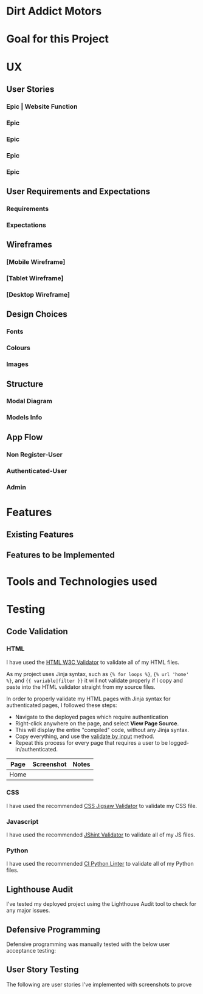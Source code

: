 # Dirt Addict Motors

# Goal for this Project

# UX

## User Stories

### Epic | Website Function

### Epic
### Epic
### Epic
### Epic

## User Requirements and Expectations

### Requirements

### Expectations

## Wireframes

### [Mobile Wireframe]

### [Tablet Wireframe]

### [Desktop Wireframe]

## Design Choices
### Fonts

### Colours

### Images

## Structure

### Modal Diagram

### Models Info

## App Flow

### Non Register-User

### Authenticated-User

### Admin

# Features

## Existing Features

## Features to be Implemented

# Tools and Technologies used

# Testing

## Code Validation

### HTML

I have used the [HTML W3C Validator](https://validator.w3.org) to validate all of my HTML files.

As my project uses Jinja syntax, such as `{% for loops %}`, `{% url 'home' %}`, and `{{ variable|filter }}`
it will not validate properly if I copy and paste into the HTML validator straight from my source files.

In order to properly validate my HTML pages with Jinja syntax for authenticated pages, I followed these steps:

- Navigate to the deployed pages which require authentication
- Right-click anywhere on the page, and select **View Page Source**.
- This will display the entire "compiled" code, without any Jinja syntax.
- Copy everything, and use the [validate by input](https://validator.w3.org/#validate_by_input) method.
- Repeat this process for every page that requires a user to be logged-in/authenticated.

| Page | Screenshot | Notes |
| --- | --- | --- |
| Home | 


### CSS

I have used the recommended [CSS Jigsaw Validator](https://jigsaw.w3.org/css-validator) to validate my CSS file.

### Javascript

I have used the recommended [JShint Validator](https://jshint.com) to validate all of my JS files.

### Python

I have used the recommended [CI Python Linter](https://pep8ci.herokuapp.com) to validate all of my Python files.

## Lighthouse Audit

I've tested my deployed project using the Lighthouse Audit tool to check for any major issues.

## Defensive Programming

Defensive programming was manually tested with the below user acceptance testing:

## User Story Testing

The following are user stories I've implemented with screenshots to prove